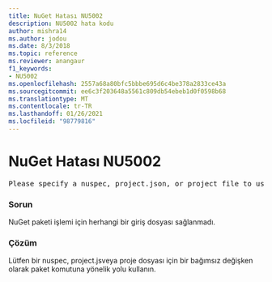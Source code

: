 ```yaml
---
title: NuGet Hatası NU5002
description: NU5002 hata kodu
author: mishra14
ms.author: jodou
ms.date: 8/3/2018
ms.topic: reference
ms.reviewer: anangaur
f1_keywords:
- NU5002
ms.openlocfilehash: 2557a68a80bfc5bbbe695d6c4be378a2833ce43a
ms.sourcegitcommit: ee6c3f203648a5561c809db54ebeb1d0f0598b68
ms.translationtype: MT
ms.contentlocale: tr-TR
ms.lasthandoff: 01/26/2021
ms.locfileid: "98779816"
---
```

# <a name="nuget-error-nu5002"></a>NuGet Hatası NU5002
<pre>Please specify a nuspec, project.json, or project file to use.</pre>

### <a name="issue"></a>Sorun

NuGet paketi işlemi için herhangi bir giriş dosyası sağlanmadı.


### <a name="solution"></a>Çözüm

Lütfen bir nuspec, project.jsveya proje dosyası için bir bağımsız değişken olarak paket komutuna yönelik yolu kullanın.

